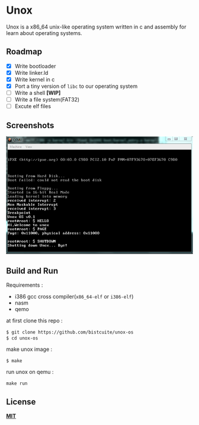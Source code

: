 # Unox
Unox is a x86_64 unix-like operating system written in c and assembly for learn about operating systems.

## Roadmap
- [x] Write bootloader
- [x] Write linker.ld
- [x] Write kernel in c
- [x] Port a tiny version of `libc` to our operating system
- [ ] Write a shell **[WIP]**
- [ ] Write a file system(FAT32)
- [ ] Excute elf files

## Screenshots
![1](assets/capture.PNG)

## Build and Run
Requirements :
- i386 gcc cross compiler(`x86_64-elf` or `i386-elf`)
- nasm
- qemo

at first clone this repo :
```
$ git clone https://github.com/bistcuite/unox-os
$ cd unox-os
```

make unox image :
```
$ make
```

run unox on qemu :
```
make run
```

## License
**[MIT](LICENSE)**
